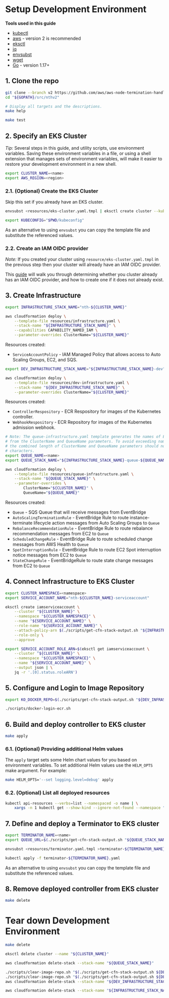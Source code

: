# Setup Development Environment

**Tools used in this guide**
* [kubectl](https://docs.aws.amazon.com/eks/latest/userguide/install-kubectl.html)
* [aws](https://docs.aws.amazon.com/cli/latest/userguide/getting-started-install.html#getting-started-install-instructions) - version 2 is recommended
* [eksctl](https://docs.aws.amazon.com/eks/latest/userguide/eksctl.html)
* [jq](https://stedolan.github.io/jq/)
* [envsubst](https://www.gnu.org/software/gettext/manual/html_node/envsubst-Invocation.html)
* [wget](https://www.gnu.org/software/wget/)
* [Go](https://go.dev/dl/) - version 1.17+

## 1. Clone the repo

```sh
git clone --branch v2 https://github.com/aws/aws-node-termination-handler.git "${GOPATH}/src/nthv2"
cd "${GOPATH}/src/nthv2"

# Display all targets and the descriptions.
make help

make test
```

## 2. Specify an EKS Cluster

*Tip:* Several steps in this guide, and utility scripts, use environment variables. Saving these environment variables in a file, or using a shell extension that manages sets of environment variables, will make it easier to restore your development environment in a new shell.

```sh
export CLUSTER_NAME=<name>
export AWS_REGION=<region>
```

### 2.1. (Optional) Create the EKS Cluster

Skip this set if you already have an EKS cluster.

```sh
envsubst <resources/eks-cluster.yaml.tmpl | eksctl create cluster --kubeconfig "${PWD}/kubeconfig" -f -

export KUBECONFIG="$PWD/kubeconfig"
```

As an alternative to using `envsubst` you can copy the template file and substitute the referenced values.

### 2.2. Create an IAM OIDC provider

*Note:* If you created your cluster using `resource/eks-cluster.yaml.tmpl` in the previous step then your cluster will already have an IAM OIDC provider.

This [guide](https://docs.aws.amazon.com/eks/latest/userguide/enable-iam-roles-for-service-accounts.html) will walk you through determining whether you cluster already has an IAM OIDC provider, and how to create one if it does not already exist.

## 3. Create Infrastructure

```sh
export INFRASTRUCTURE_STACK_NAME="nth-${CLUSTER_NAME}"

aws cloudformation deploy \
    --template-file resources/infrastructure.yaml \
    --stack-name "${INFRASTRUCTURE_STACK_NAME}" \
    --capabilities CAPABILITY_NAMED_IAM \
    --parameter-overrides ClusterName="${CLUSTER_NAME}"
```

Resources created:

* `ServiceAccountPolicy` - IAM Managed Policy that allows access to Auto Scaling Groups, EC2, and SQS.

```sh
export DEV_INFRASTRUCTURE_STACK_NAME="${INFRASTRUCTURE_STACK_NAME}-dev"

aws cloudformation deploy \
    --template-file resources/dev-infrastructure.yaml \
    --stack-name "${DEV_INFRASTRUCTURE_STACK_NAME}" \
    --parameter-overrides ClusterName="${CLUSTER_NAME}"
```

Resources created:

* `ControllerRespository` - ECR Respository for images of the Kubernetes controller.
* `WebhookRespository` - ECR Repository for images of the Kubernetes admission webhook.

```sh
# Note: The queue-infrastructure.yaml template generates the names of EventBridge rules
# from the ClusterName and QueueName parameters. To avoid exceeding name length limits
# the combined length of ClusterName and QueueName parameters should not exceed 51
# characters.
export QUEUE_NAME=<name>
export QUEUE_STACK_NAME="${INFRASTRUCTURE_STACK_NAME}-queue-${QUEUE_NAME}"

aws cloudformation deploy \
    --template-file resources/queue-infrastructure.yaml \
    --stack-name "${QUEUE_STACK_NAME}" \
    --parameter-overrides \
        ClusterName="${CLUSTER_NAME}" \
        QueueName="${QUEUE_NAME}"
```

Resources created:

* `Queue` - SQS Queue that will receive messages from EventBridge
* `AutoScalingTerminationRule` - EventBridge Rule to route instance-terminate lifecycle action messages from Auto Scaling Groups to `Queue`
* `RebalanceRecommendationRule` - EventBridge Rule to route rebalance recommendation messages from EC2 to `Queue`
* `ScheduledChangeRule` - EventBridge Rule to route scheduled change messages from AWS Health to `Queue`
* `SpotInterruptionRule` - EventBridge Rule to route EC2 Spot interruption notice messages from EC2 to `Queue`
* `StateChangeRule` - EventBridgeRule to route state change messages from EC2 to `Queue`

## 4. Connect Infrastructure to EKS Cluster

```sh
export CLUSTER_NAMESPACE=<namespace>
export SERVICE_ACCOUNT_NAME="nth-${CLUSTER_NAME}-serviceaccount"

eksctl create iamserviceaccount \
    --cluster "${CLUSTER_NAME}" \
    --namespace "${CLUSTER_NAMESPACE}" \
    --name "${SERVICE_ACCOUNT_NAME}" \
    --role-name "${SERVICE_ACCOUNT_NAME}" \
    --attach-policy-arn $(./scripts/get-cfn-stack-output.sh "${INFRASTRUCTURE_STACK_NAME}" ServiceAccountPolicyARN) \
    --role-only \
    --approve

export SERVICE_ACCOUNT_ROLE_ARN=$(eksctl get iamserviceaccount \
    --cluster "${CLUSTER_NAME}" \
    --namespace "${CLUSTER_NAMESPACE}" \
    --name "${SERVICE_ACCOUNT_NAME}" \
    --output json | \
    jq -r '.[0].status.roleARN')
```

## 5. Configure and Login to Image Repository

```sh
export KO_DOCKER_REPO=$(./scripts/get-cfn-stack-output.sh "${DEV_INFRASTRUCTURE_STACK_NAME}" RepositoryBaseURI)

./scripts/docker-login-ecr.sh
```

## 6. Build and deploy controller to EKS cluster

```sh
make apply
```

### 6.1. (Optional) Providing additional Helm values

The `apply` target sets some Helm chart values for you based on environment variables. To set additional Helm values use the `HELM_OPTS` make argument. For example:

```sh
make HELM_OPTS='--set logging.level=debug' apply
```

### 6.2. (Optional) List all deployed resources

```sh
kubectl api-resources --verbs=list --namespaced -o name | \
    xargs -n 1 kubectl get --show-kind --ignore-not-found --namespace "${CLUSTER_NAMESPACE}"
```

## 7. Define and deploy a Terminator to EKS cluster

```sh
export TERMINATOR_NAME=<name>
export QUEUE_URL=$(./scripts/get-cfn-stack-output.sh "${QUEUE_STACK_NAME}" QueueURL)

envsubst <resources/terminator.yaml.tmpl >terminator-${TERMINATOR_NAME}.yaml

kubectl apply -f terminator-${TERMINATOR_NAME}.yaml
```

As an alternative to using `envsubst` you can copy the template file and substitute the referenced values.

## 8. Remove deployed controller from EKS cluster

```sh
make delete
```

# Tear down Development Environment

```sh
make delete

eksctl delete cluster --name "${CLUSTER_NAME}"

aws cloudformation delete-stack --stack-name "${QUEUE_STACK_NAME}"

./scripts/clear-image-repo.sh "$(./scripts/get-cfn-stack-output.sh ${DEV_INFRASTRUCTURE_STACK_NAME} ControllerRepositoryName)"
./scripts/clear-image-repo.sh "$(./scripts/get-cfn-stack-output.sh ${DEV_INFRASTRUCTURE_STACK_NAME} WebhookRepositoryName)"
aws cloudformation delete-stack --stack-name "${DEV_INFRASTRUCTURE_STACK_NAME}"

aws cloudformation delete-stack --stack-name "${INFRASTRUCTURE_STACK_NAME}"
```
